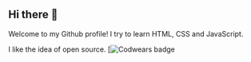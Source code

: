 ## Hi there 👋
Welcome to my Github profile!
I try to learn HTML, CSS and JavaScript.

I like the idea of open source.
[![Codwears badge](https://www.codewars.com/users/VeronikaZenchik/badges/large)
